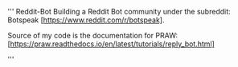 '''
Reddit-Bot
Building a Reddit Bot community under the subreddit: Botspeak [https://www.reddit.com/r/botspeak].

Source of my code is the documentation for PRAW: [https://praw.readthedocs.io/en/latest/tutorials/reply_bot.html]

'''
